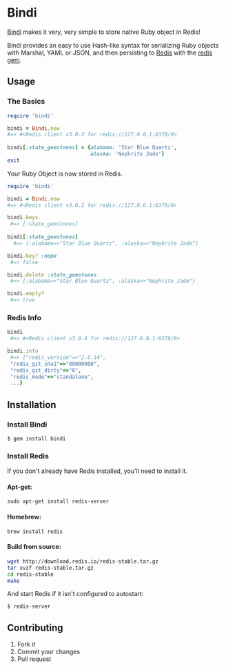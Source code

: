 # Bindi

[Bindi](https://github.com/havenwood/bindi#readme) makes it very, very simple to store native Ruby object in Redis!

Bindi provides an easy to use Hash-like syntax for serializing Ruby objects with Marshal, YAML or JSON, and then persisting to [Redis](http://redis.io/) with the [redis gem](https://github.com/redis/redis-rb#readme).

## Usage

### The Basics

```ruby
require 'bindi'

bindi = Bindi.new
#=> #<Redis client v3.0.2 for redis://127.0.0.1:6379/0>
 
bindi[:state_gemstones] = {alabama: 'Star Blue Quartz',
                           alaska: 'Nephrite Jade'}
exit
```

Your Ruby Object is now stored in Redis.

```ruby
require 'bindi'

bindi = Bindi.new
#=> #<Redis client v3.0.2 for redis://127.0.0.1:6379/0>

bindi.keys
 #=> [:state_gemstones]
 
bindi[:state_gemstones]
  #=> {:alabama=>"Star Blue Quartz", :alaska=>"Nephrite Jade"}

bindi.key? :nope
 #=> false

bindi.delete :state_gemstones
 #=> {:alabama=>"Star Blue Quartz", :alaska=>"Nephrite Jade"}

bindi.empty?
 #=> true
```

### Redis Info

```ruby
bindi
 #=> #<Redis client v3.0.4 for redis://127.0.0.1:6379/0>

bindi.info
 #=> {"redis_version"=>"2.6.14",
 "redis_git_sha1"=>"00000000",
 "redis_git_dirty"=>"0",
 "redis_mode"=>"standalone",
 ...}
```
## Installation
### Install Bindi

    $ gem install bindi

### Install Redis
If you don't already have Redis installed, you'll need to install it.

#### Apt-get:
`sudo apt-get install redis-server`

#### Homebrew:
`brew install redis`

#### Build from source:
```bash
wget http://download.redis.io/redis-stable.tar.gz
tar xvzf redis-stable.tar.gz
cd redis-stable
make
```

And start Redis if it isn't configured to autostart:
 
    $ redis-server

## Contributing

1. Fork it
2. Commit your changes
3. Pull request
